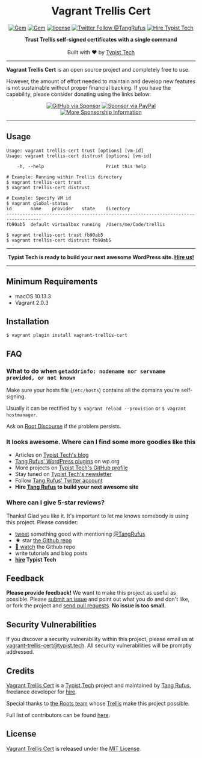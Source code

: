 <div align="center">

# Vagrant Trellis Cert

</div>

<div align="center">

[![Gem](https://img.shields.io/gem/v/vagrant-trellis-cert.svg?style=flat-square)](https://rubygems.org/gems/vagrant-trellis-cert)
[![Gem](https://img.shields.io/gem/dt/vagrant-trellis-cert.svg?style=flat-square)](https://rubygems.org/gems/vagrant-trellis-cert)
[![license](https://img.shields.io/github/license/TypistTech/vagrant-trellis-cert.svg?style=flat-square)](https://github.com/TypistTech/vagrant-trellis-cert/blob/master/LICENSE)
[![Twitter Follow @TangRufus](https://img.shields.io/twitter/follow/TangRufus?style=flat-square&color=1da1f2&logo=twitter)](https://twitter.com/tangrufus)
[![Hire Typist Tech](https://img.shields.io/badge/Hire-Typist%20Tech-ff69b4.svg?style=flat-square)](https://www.typist.tech/contact/)

</div>

<p align="center">
  <strong>Trust Trellis self-signed certificates with a single command</strong>
  <br />
  <br />
  Built with ♥ by <a href="https://www.typist.tech/">Typist Tech</a>
</p>

---

**Vagrant Trellis Cert** is an open source project and completely free to use.

However, the amount of effort needed to maintain and develop new features is not sustainable without proper financial backing. If you have the capability, please consider donating using the links below:

<div align="center">

[![GitHub via Sponsor](https://img.shields.io/badge/Sponsor-GitHub-ea4aaa?style=flat-square&logo=github)](https://github.com/sponsors/TangRufus)
[![Sponsor via PayPal](https://img.shields.io/badge/Sponsor-PayPal-blue.svg?style=flat-square&logo=paypal)](https://typist.tech/go/paypal-donate/)
[![More Sponsorship Information](https://img.shields.io/badge/Sponsor-More%20Details-ff69b4?style=flat-square)](https://typist.tech/donate/imposter-plugin/)

</div>

---

## Usage

```sh-session
Usage: vagrant trellis-cert trust [options] [vm-id]
Usage: vagrant trellis-cert distrust [options] [vm-id]

    -h, --help                       Print this help

# Example: Running within Trellis directory
$ vagrant trellis-cert trust
$ vagrant trellis-cert distrust

# Example: Specify VM id
$ vagrant global-status
id       name    provider   state    directory
-----------------------------------------------------------------------------------
fb90ab5  default virtualbox running  /Users/me/Code/trellis

$ vagrant trellis-cert trust fb90ab5
$ vagrant trellis-cert distrust fb90ab5
```

---

<p align="center">
  <strong>Typist Tech is ready to build your next awesome WordPress site. <a href="https://typist.tech/contact/">Hire us!</a></strong>
</p>

---

## Minimum Requirements

- macOS 10.13.3
- Vagrant 2.0.3

## Installation

```sh-session
$ vagrant plugin install vagrant-trellis-cert
```

## FAQ

### What to do when `getaddrinfo: nodename nor servname provided, or not known`

Make sure your hosts file (`/etc/hosts`) contains all the domains you're self-signing.

Usually it can be rectified by `$ vagrant reload --provision` or `$ vagrant hostmanager`.

Ask on [Root Discourse](https://discourse.roots.io/) if the problem persists.

### It looks awesome. Where can I find some more goodies like this

- Articles on [Typist Tech's blog](https://typist.tech)
- [Tang Rufus' WordPress plugins](https://profiles.wordpress.org/tangrufus#content-plugins) on wp.org
- More projects on [Typist Tech's GitHub profile](https://github.com/TypistTech)
- Stay tuned on [Typist Tech's newsletter](https://typist.tech/go/newsletter)
- Follow [Tang Rufus' Twitter account](https://twitter.com/TangRufus)
- **Hire [Tang Rufus](https://typist.tech/contact) to build your next awesome site**

### Where can I give 5-star reviews?

Thanks! Glad you like it. It's important to let me knows somebody is using this project. Please consider:

- [tweet](https://twitter.com/intent/tweet?text=Vagrant%20Trellis%20Cert%20-%20Trust%20Trellis%20self-signed%20certificates%20with%20a%20single%20command&url=https://github.com/TypistTech/vagrant-trellis-cert&hashtags=webdev,wordpress&via=TangRufus&url=https://github.com/TypistTech/vagrant-trellis-cert&hashtags=webdev,wordpress&via=TangRufus) something good with mentioning [@TangRufus](https://twitter.com/tangrufus)
- ★ star [the Github repo](https://github.com/TypistTech/vagrant-trellis-cert)
- [👀 watch](https://github.com/TypistTech/vagrant-trellis-cert/subscription) the Github repo
- write tutorials and blog posts
- **[hire](https://www.typist.tech/contact/) Typist Tech**

## Feedback

**Please provide feedback!** We want to make this project as useful as possible.
Please [submit an issue](https://github.com/TypistTech/vagrant-trellis-cert/issues/new) and point out what you do and don't like, or fork the project and [send pull requests](https://github.com/TypistTech/vagrant-trellis-cert/pulls/).
**No issue is too small.**

## Security Vulnerabilities

If you discover a security vulnerability within this project, please email us at [vagrant-trellis-cert@typist.tech](mailto:vagrant-trellis-cert@typist.tech). 
All security vulnerabilities will be promptly addressed.

## Credits

[Vagrant Trellis Cert](https://github.com/TypistTech/vagrant-trellis-cert) is a [Typist Tech](https://www.typist.tech) project and maintained by [Tang Rufus](https://twitter.com/Tangrufus), freelance developer for [hire](https://www.typist.tech/contact/).

Special thanks to [the Roots team](https://roots.io/about/) whose [Trellis](https://github.com/roots/trellis) make this project possible.

Full list of contributors can be found [here](https://github.com/TypistTech/vagrant-trellis-cert/graphs/contributors).

## License

[Vagrant Trellis Cert](https://github.com/TypistTech/vagrant-trellis-cert) is released under the [MIT License](https://opensource.org/licenses/MIT).
